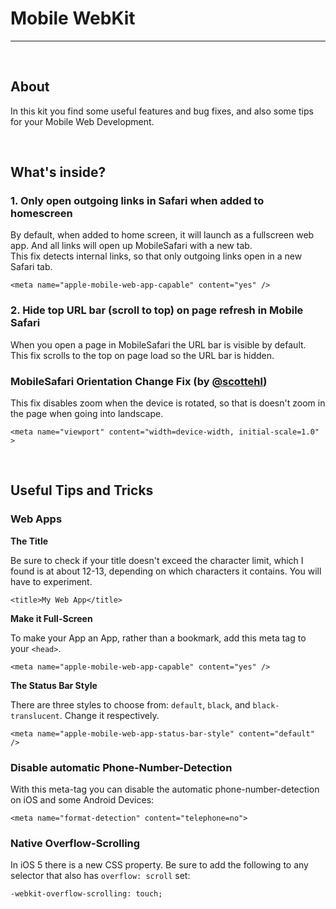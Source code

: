 # Mobile WebKit

---------------

<br />


## About

In this kit you find some useful features and bug fixes, and also some tips for your Mobile Web Development.


<br />

## What's inside?

### 1. Only open outgoing links in Safari when added to homescreen
By default, when added to home screen, it will launch as a fullscreen web app. And all links will open up MobileSafari with a new tab.  
This fix detects internal links, so that only outgoing links open in a new Safari tab.  

    <meta name="apple-mobile-web-app-capable" content="yes" />

### 2. Hide top URL bar (scroll to top) on page refresh in Mobile Safari  
When you open a page in MobileSafari the URL bar is visible by default.  
This fix scrolls to the top on page load so the URL bar is hidden.  

### MobileSafari Orientation Change Fix (by [@scottehl](https://github.com/scottjehl/iOS-Orientationchange-Fix))  
This fix disables zoom when the device is rotated, so that is doesn't zoom in the page when going into landscape.  

    <meta name="viewport" content="width=device-width, initial-scale=1.0" >
    
    
<br />

## Useful Tips and Tricks

### Web Apps

**The Title**

Be sure to check if your title doesn't exceed the character limit, which I found is at about 12-13, depending on which characters it contains. You will have to experiment.

    <title>My Web App</title>

**Make it Full-Screen**

To make your App an App, rather than a bookmark, add this meta tag to your `<head>`.

    <meta name="apple-mobile-web-app-capable" content="yes" />

**The Status Bar Style**

There are three styles to choose from: `default`, `black`, and `black-translucent`. Change it respectively.

    <meta name="apple-mobile-web-app-status-bar-style" content="default" />  




### Disable automatic Phone-Number-Detection

With this meta-tag you can disable the automatic phone-number-detection on iOS and some Android Devices:
  
    <meta name="format-detection" content="telephone=no">

### Native Overflow-Scrolling

In iOS 5 there is a new CSS property. Be sure to add the following to any selector that also has `overflow: scroll` set:

    -webkit-overflow-scrolling: touch;



